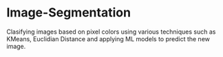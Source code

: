 # Image-Segmentation
Clasifying images based on pixel colors using various techniques such as KMeans, Euclidian Distance and applying ML models to predict the new image.
